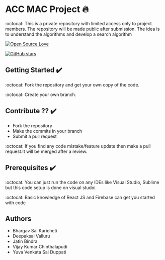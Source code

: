 # ACC MAC Project :fire:

:octocat: This is a private repository with limited access only to project members. The repository will be made public after submission. The idea is to understand the algorithms and develop a search algorithm

[![Open Source Love](https://badges.frapsoft.com/os/v2/open-source.svg?v=102)](https://github.com/jb1998/Coding-Contest-by-IEEE)  &nbsp;&nbsp;

[![GitHub stars](https://img.shields.io/github/stars/jb1998/ASE-Project.svg?style=social&label=Star)](https://github.com/jb1998/ASE-Project)




## Getting Started :heavy_check_mark:
:octocat: Fork the repository and get your own copy of the code.

:octocat: Create your own branch.

## Contribute ?? :heavy_check_mark:
* Fork the repository
* Make the commits in your branch
* Submit a pull request

:octocat: If you find any code mistake/feature update then make a pull request.It will be merged after a review.



## Prerequisites :heavy_check_mark:
:octocat: You can just run the code on any IDEs like Visual Studio, Sublime but this code setup is done on visual studoi.

:octocat: Basic knowledge of React JS and Firebase can get you started with code

## Authors
- Bhargav Sai Karicheti
- Deepaksai Valluru
- Jatin Bindra 
- Vijay Kumar Chinthalapudi
- Yuva Venkata Sai Duppati
